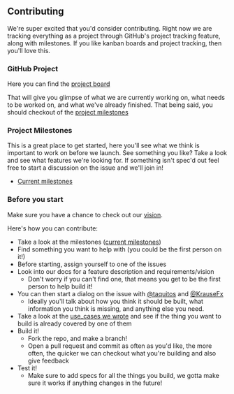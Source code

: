 ## Contributing
We're super excited that you'd consider contributing. Right now we are tracking everything as a project through GitHub's project tracking feature, along with milestones. If you like kanban boards and project tracking, then you'll love this.

### GitHub Project
Here you can find the [project board](https://github.com/fastlane/ci/projects/1)

That will give you glimpse of what we are currently working on, what needs to be worked on, and what we've already finished. That being said, you should checkout of the [project milestones](#project-milestones)

### Project Milestones
This is a great place to get started, here you'll see what we think is important to work on before we launch. See something you like? Take a look and see what features we're looking for. If something isn't spec'd out feel free to start a discussion on the issue and we'll join in!

- [Current milestones](https://github.com/fastlane/ci/milestones)

### Before you start
Make sure you have a chance to check out our [vision](https://github.com/fastlane/ci/blob/master/VISION.md). 

Here's how you can contribute:

- Take a look at the milestones ([current milestones](https://github.com/fastlane/ci/milestones))
- Find something you want to help with (you could be the first person on it!)
- Before starting, assign yourself to one of the issues
- Look into our docs for a feature description and requirements/vision
  - Don't worry if you can't find one, that means you get to be the first person to help build it!
- You can then start a dialog on the issue with [@taquitos](https://github.com/taquitos) and [@KrauseFx](https://github.com/krausefx)
  - Ideally you'll talk about how you think it should be built, what information you think is missing, and anything else you need.
- Take a look at the [use_cases we wrote](https://github.com/fastlane/ci/tree/master/docs/use_cases) and see if the thing you want to build is already covered by one of them
- Build it!
  - Fork the repo, and make a branch!
  - Open a pull request and commit as often as you'd like, the more often, the quicker we can checkout what you're building and also give feedback
- Test it!
  - Make sure to add specs for all the things you build, we gotta make sure it works if anything changes in the future!
